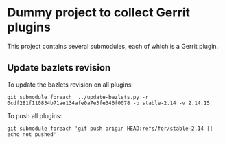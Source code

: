 # Dummy project to collect Gerrit plugins

This project contains several submodules, each of which is a Gerrit plugin.

## Update bazlets revision

To update the bazlets revision on all plugins:

```
git submodule foreach  ../update-bazlets.py -r 0cdf281f110834b71ae134afe0a7e3fe346f0078 -b stable-2.14 -v 2.14.15
```

To push all plugins:

```
git submodule foreach 'git push origin HEAD:refs/for/stable-2.14 || echo not pushed'
```
